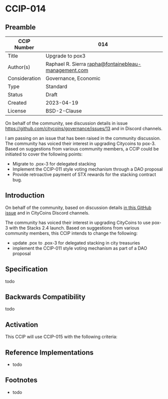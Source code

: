 # CCIP-014

## Preamble

| CCIP Number   | 014                                                  |
| ------------- | ---------------------------------------------------- |
| Title         | Upgrade to pox3                                      |
| Author(s)     | Raphael R. Sierra rapha@fontainebleau-management.com |
| Consideration | Governance, Economic                                 |
| Type          | Standard                                             |
| Status        | Draft                                                |
| Created       | 2023-04-19                                           |
| License       | BSD-2-Clause                                         |

On behalf of the community, see discussion details in issue https://github.com/citycoins/governance/issues/13 and in Discord channels.

I am passing on an issue that has been raised in the community discussion. The community has voiced their interest in upgrading Citycoins to pox-3. Based on suggestions from various community members, a CCIP could be initiated to cover the following points:

- Migrate to .pox-3 for delegated stacking
- Implement the CCIP-011 style voting mechanism through a DAO proposal
- Provide retroactive payment of STX rewards for the stacking contract bug.

## Introduction

On behalf of the community, based on discussion details [in this GitHub issue](https://github.com/citycoins/governance/issues/13) and in CityCoins Discord channels.

The community has voiced their interest in upgrading CityCoins to use pox-3 with the Stacks 2.4 launch. Based on suggestions from various community members, this CCIP intends to change the following:

- update .pox to .pox-3 for delegated stacking in city treasuries
- implement the CCIP-011 style voting mechanism as part of a DAO proposal

## Specification

todo

## Backwards Compatibility

todo

## Activation

This CCIP will use CCIP-015 with the following criteria:

## Reference Implementations

- todo

## Footnotes

- todo
